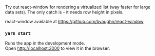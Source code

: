 Try out react-window for rendering a virtualized list (way faster for large data sets). The only catch is - it needs row height in pixels.

react-window available at https://github.com/bvaughn/react-window

### `yarn start`

Runs the app in the development mode.<br />
Open [http://localhost:3000](http://localhost:3000) to view it in the browser.
